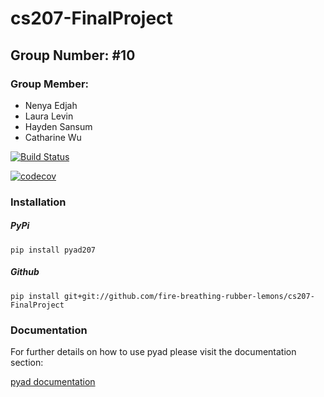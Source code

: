 # cs207-FinalProject

## Group Number: #10

### Group Member:

- Nenya Edjah
- Laura Levin
- Hayden Sansum
- Catharine Wu

[![Build Status](https://travis-ci.org/fire-breathing-rubber-lemons/cs207-FinalProject.svg?branch=master)](https://travis-ci.org/fire-breathing-rubber-lemons/cs207-FinalProject)

[![codecov](https://codecov.io/gh/fire-breathing-rubber-lemons/cs207-FinalProject/branch/master/graph/badge.svg)](https://codecov.io/gh/fire-breathing-rubber-lemons/cs207-FinalProject)

### Installation


##### PyPi

`pip install pyad207`

##### Github

`pip install git+git://github.com/fire-breathing-rubber-lemons/cs207-FinalProject`

### Documentation

For further details on how to use pyad please visit the documentation section:

[pyad documentation](docs/documentation.md)
